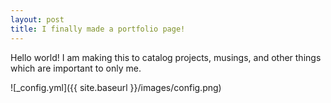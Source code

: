 ```yaml
---
layout: post
title: I finally made a portfolio page!
---
```


Hello world! I am making this to catalog projects, musings, and other things which are important to only me.

![_config.yml]({{ site.baseurl }}/images/config.png)

